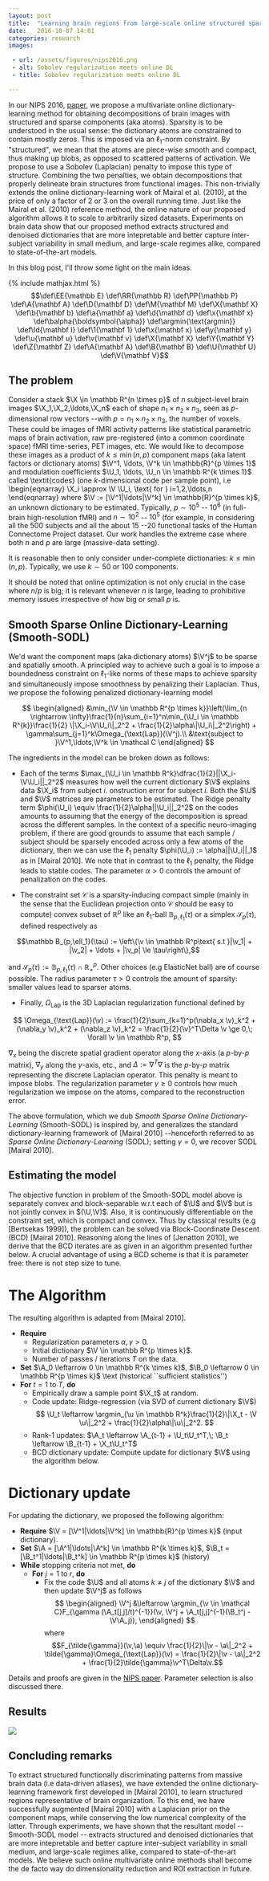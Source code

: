 ```yaml
---
layout: post
title:  "Learning brain regions from large-scale online structured sparse DL"
date:   2016-10-07 14:01
categories: research
images:

 - url: /assets/figures/nips2016.png
 - alt: Sobolev regularization meets online DL
 - title: Sobolev regularization meets online DL

---
```


In our NIPS 2016, <a href="https://hal.inria.fr/hal-01369134">paper</a>,
 we propose a multivariate online dictionary-learning
  method for obtaining decompositions of brain
images with structured and sparse components (aka atoms). Sparsity is
to be understood in the usual sense: the dictionary atoms are
constrained to contain mostly zeros. This is imposed via an $\ell_1$-norm
constraint. By "structured", we mean that the atoms are piece-wise
smooth and compact, thus making up blobs, as opposed to scattered
patterns of activation. We propose to use a Sobolev (Laplacian)
penalty to impose this type of structure.
Combining the two penalties, we obtain decompositions that properly
delineate brain structures from functional images.
This non-trivially extends the
online dictionary-learning  work of Mairal et
al. (2010), at the price of only a factor of 2 or 3 on the overall
running time. Just like the Mairal et al. (2010) reference method, the
online nature of our proposed algorithm allows it to scale to
arbitrarily sized datasets. Experiments on brain data show that our proposed method extracts structured and
denoised dictionaries that are more intepretable and better capture inter-subject variability in small medium,
and large-scale regimes alike, compared to state-of-the-art models.

In this blog post, I'll throw some light on the main ideas.

{% include mathjax.html %}
$$\def\EE{\mathbb E}    \def\RR{\mathbb R}    \def\PP{\mathbb P}    \def\A{\mathbf A} \def\D{\mathbf D} \def\M{\mathbf M} \def\X{\mathbf X} \def\b{\mathbf b} \def\a{\mathbf a} \def\d{\mathbf d} \def\x{\mathbf x} \def\balpha{\boldsymbol{\alpha}} \def\argmin{\text{argmin}} \def\Id{\mathbf I} \def\1{\mathbf 1} \def\x{\mathbf x}  \def\y{\mathbf y}  \def\u{\mathbf u}  \def\v{\mathbf v}  \def\X{\mathbf X}  \def\Y{\mathbf Y}  \def\Z{\mathbf Z}  \def\A{\mathbf A}  \def\B{\mathbf B} \def\U{\mathbf U}  \def\V{\mathbf V}$$


## The problem	  
Consider a stack $\X
\in \mathbb R^{n \times p}$ of $n$ subject-level brain images
$\X_1,\X_2,\ldots,\X_n$ each of shape $n_1 \times n_2 \times n_3$, seen as
$p$-dimensional row vectors --with $p = n_1\times n_2 \times n_3$, the number of voxels. These could be images of fMRI activity
patterns like statistical parametric maps of brain activation, raw
pre-registered (into a common coordinate space) fMRI time-series, PET
images, etc. We would like to decompose these images as a product of
$k \le \min(n, p)$ component maps (aka latent factors or dictionary atoms)
 $\V^1,
\ldots, \V^k \in \mathbb{R}^{p \times 1}$ and modulation coefficients
$\U_1, \ldots, \U_n \in \mathbb R^{k \times 1}$ called \textit{codes} (one $k$-dimensional code per sample point), i.e
\begin{eqnarray}
\X_i \approx \V \U_i, \text{ for } i=1,2,\ldots,n
\end{eqnarray}
where $\V := [\V^1|\ldots|\V^k] \in \mathbb{R}^{p \times k}$, an unknown dictionary to be estimated.
Typically, $p \sim 10^{5}$ --
$10^{6}$ (in full-brain high-resolution fMRI) and $n \sim 10^{2}$ --
$10^{5}$ (for example, in considering all the 500 subjects and all
the about 15 --20 functional tasks of the Human Connectome Project dataset. Our work handles the extreme
case where both $n$ and $p$ are large (massive-data setting). 

It is reasonable then to only consider under-complete dictionaries: $k
\le \min(n, p)$. Typically, we use $k \sim 50$ or $100$ components.

It should be noted that online optimization is not only crucial in the
case where $n / p$ is big; it is relevant whenever $n$ is large,
leading to prohibitive memory issues irrespective of how big or small
$p$ is.

## Smooth Sparse Online Dictionary-Learning (Smooth-SODL)
We'd  want the component maps (aka dictionary atoms) $\V^j$ to be sparse and spatially smooth. A principled way to achieve such a goal is to impose a boundedness constraint on $\ell_1$-like norms of these maps to achieve sparsity and
simultaneously impose smoothness by penalizing their Laplacian.
Thus, we propose the following penalized dictionary-learning model

$$
\begin{aligned}
  &\min_{\V \in \mathbb R^{p \times k}}\left(\lim_{n \rightarrow \infty}\frac{1}{n}\sum_{i=1}^n\min_{\U_i \in \mathbb R^{k}}\frac{1}{2} \|\X_i-\V\U_i\|_2^2 +  \frac{1}{2}\alpha\|\U_i\|_2^2\right) + \gamma\sum_{j=1}^k\Omega_{\text{Lap}}(\V^j).\\
  &\text{subject to }\V^1,\ldots,\V^k \in \mathcal C
\end{aligned}
$$

The ingredients in the model can be broken down as follows:

- Each of the terms $\max_{\U_i \in \mathbb R^k}\dfrac{1}{2}||\X_i-\V\U_i||_2^2$ measures how well the current dictionary $\V$ explains data $\X_i$ from subject $i$.
onstruction error for subject $i$. Both the $\U$ and $\V$ matrices are parameters to be estimated.
The Ridge penalty term $\phi(\U_i) \equiv \frac{1}{2}\alpha||\U_i||_2^2$
on the codes amounts to assuming that the energy of the decomposition is
spread across the different samples. In the context of a specific
neuro-imaging problem, if there are good grounds to assume that each
sample / subject should be sparsely encoded across only a few atoms of
the dictionary, then we can use the $\ell_1$ penalty $\phi(\U_i) :=
\alpha||\U_i||_1$ as in [Mairal 2010]. We note that in contrast to
the $\ell_1$ penalty, the Ridge leads to stable codes. The parameter $\alpha > 0$ controls the amount of penalization on the codes.

- The constraint set $\mathcal C$ is a sparsity-inducing compact
simple (mainly in the sense that the Euclidean projection onto
$\mathcal C$ should be easy to compute) convex subset of $\mathbb R^p$
like an $\ell_1$-ball $\mathbb B_{p,\ell_1}(\tau)$ or a simplex $\mathcal S_p(\tau)$, defined respectively as

$$\mathbb B_{p,\ell_1}(\tau) := \left\{\v \in \mathbb R^p\text{ s.t }|\v_1| + |\v_2| + \ldots + |\v_p| \le \tau\right\},$$

and
$\mathcal S_p(\tau) := \mathbb B_{p,\ell_1}(\tau) \cap \mathbb R_+^p.$
Other choices (e.g ElasticNet ball) are of course possible. The radius parameter $\tau > 0$ controls the
amount of sparsity: smaller values lead to sparser atoms.
-  Finally, $\Omega_{\text{Lap}}$ is the 3D Laplacian regularization functional
defined by

$$
\Omega_{\text{Lap}}(\v) := \frac{1}{2}\sum_{k=1}^p(\nabla_x \v)_k^2 + (\nabla_y
\v)_k^2 + (\nabla_z \v)_k^2 =  \frac{1}{2}{\v}^T\Delta \v \ge 0,\;
\forall \v \in \mathbb R^p,
$$

$\nabla_x$ being the discrete spatial gradient operator
along the $x$-axis (a $p$-by-$p$ matrix), $\nabla_y$ along the $y$-axis,
etc., and $\Delta :=
\nabla^T\nabla$ is the $p$-by-$p$ matrix representing the discrete
Laplacian operator. This penalty is meant to impose blobs.
The regularization parameter $\gamma \ge 0$ controls
how much regularization we impose on the atoms, compared to the
reconstruction error.

The above formulation, which we dub *Smooth Sparse Online Dictionary-Learning* (Smooth-SODL) is inspired by, and generalizes the standard
dictionary-learning framework of [Mairal 2010] --henceforth referred to as *Sparse Online Dictionary-Learning* (SODL); setting $\gamma = 0$, we recover SODL [Mairal 2010].

## Estimating the model

The objective function in problem of the Smooth-SODL model above is separately convex and block-separable
w.r.t each of $\U$ and $\V$ but is not jointly convex in $(\U,\V)$. Also,
it is continuously differentiable on the constraint set, which is
compact and convex. Thus by classical results (e.g [Bertsekas 1999]), the problem can be solved via
Block-Coordinate Descent
(BCD) [Mairal 2010].
 Reasoning along the lines of [Jenatton 2010], we derive
 that the BCD iterates are as given in an algorithm presented further below.
A crucial advantage of using a BCD scheme is that it is parameter
free: there is not step size to tune.

# The Algorithm
The resulting algorithm is adapted from [Mairal 2010].

- **Require**
  - Regularization parameters $\alpha, \gamma > 0$.
  - Initial dictionary $\V \in \mathbb R^{p \times k}$.
  - Number of passes / iterations $T$ on the data.
- **Set** $\A_0 \leftarrow 0 \in \mathbb R^{k \times k}$, $\B_0
\leftarrow 0 \in \mathbb R^{p \times k}$ \text (historical ``sufficient statistics'')
- **For** $t = 1$ to $T$, **do**
  - Empirically draw a sample point $\X_t$ at random.
  - Code update: Ridge-regression (via SVD of current dictionary $\V$)
  $$
  \U_t \leftarrow \argmin_{\u \in \mathbb R^k}\frac{1}{2}\|\X_t -
  \V \u\|_2^2 + \frac{1}{2}\alpha\|\u\|_2^2.
  $$
  - Rank-1 updates:
  $\A_t \leftarrow \A_{t-1} + \U_t\U_t^T,\; \B_t \leftarrow \B_{t-1} + \X_t\U_t^T$
  - BCD dictionary update: Compute update for dictionary $\V$ using the algorithm below.


# Dictionary update
For updating the dictionary, we proposed the following algorithm:

- **Require** $\V = [\V^1|\ldots|\V^k] \in \mathbb{R}^{p \times k}$
(input dictionary).
- **Set** $\A = [\A^1|\ldots|\A^k] \in \mathbb R^{k \times k}$, $\B_t = [\B_t^1|\ldots|\B_t^k] \in \mathbb R^{p \times k}$
  (history)
- **While** stopping criteria not met, **do**
  - **For** $j = 1$ to $r$, **do**
     - Fix the code $\U$ and all atoms $k \ne j$ of the
     dictionary $\V$ and then update $\V^j$ as follows
     $$
       \begin{aligned}
       \V^j &\leftarrow \argmin_{\v \in \mathcal C}F_{\gamma (\A_t[j,j]/t)^{-1}}(\v, \V^j + \A_t[j,j]^{-1}(\B_t^j - \V\A_j)),
         \end{aligned}
	  $$
where $$F_{\tilde{\gamma}}(\v,\a) \equiv \frac{1}{2}\|\v - \a\|_2^2 + \tilde{\gamma}\Omega_{\text{Lap}}(\v) = \frac{1}{2}\|\v - \a\|_2^2 + \frac{1}{2}\tilde{\gamma}\v^T\Delta\v.$$

Details and proofs are given in the <a href="https://hal.inria.fr/hal-01369134">NIPS paper</a>. Parameter selection is also discussed there.

## Results
<img src="/assets/figures/nips2016.png"/>

## Concluding remarks
To extract structured functionally discriminating patterns
from massive brain data (i.e data-driven atlases), we have extended
the online dictionary-learning framework first developed in
 [Mairal 2010], to learn structured regions
representative of brain organization. To this end, we have successfully augmented [Mairal 2010] with a Laplacian prior on the component maps,
while conserving the low numerical complexity of the latter.
Through experiments, we have shown that the resultant model --Smooth-SODL model -- extracts structured and denoised dictionaries that are more intepretable and better capture inter-subject variability in small medium, and large-scale regimes alike, compared to state-of-the-art models.
We believe such online multivariate online methods shall become the de facto
way do dimensionality reduction and ROI extraction in future.